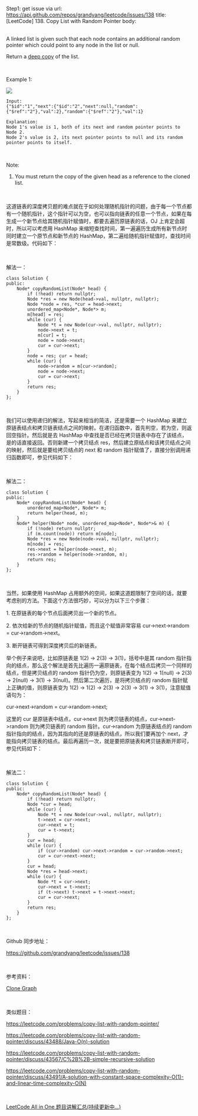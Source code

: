 Step1: get issue via url: https://api.github.com/repos/grandyang/leetcode/issues/138 
 title:[LeetCode] 138. Copy List with Random Pointer 
 body:  
  

A linked list is given such that each node contains an additional random pointer which could point to any node in the list or null.

Return a [deep copy](https://en.wikipedia.org/wiki/Object_copying#Deep_copy) of the list.

 

Example 1:

![](https://discuss.leetcode.com/uploads/files/1470150906153-2yxeznm.png)
    
    
    Input:
    {"$id":"1","next":{"$id":"2","next":null,"random":{"$ref":"2"},"val":2},"random":{"$ref":"2"},"val":1}
    
    Explanation:
    Node 1's value is 1, both of its next and random pointer points to Node 2.
    Node 2's value is 2, its next pointer points to null and its random pointer points to itself.
    

 

Note:

  1. You must return the copy of the given head as a reference to the cloned list.



 

这道链表的深度拷贝题的难点就在于如何处理随机指针的问题，由于每一个节点都有一个随机指针，这个指针可以为空，也可以指向链表的任意一个节点，如果在每生成一个新节点给其随机指针赋值时，都要去遍历原链表的话，OJ 上肯定会超时，所以可以考虑用 HashMap 来缩短查找时间，第一遍遍历生成所有新节点时同时建立一个原节点和新节点的 HashMap，第二遍给随机指针赋值时，查找时间是常数级。代码如下：

 

解法一：
    
    
    class Solution {
    public:
        Node* copyRandomList(Node* head) {
            if (!head) return nullptr;
            Node *res = new Node(head->val, nullptr, nullptr);
            Node *node = res, *cur = head->next;
            unordered_map<Node*, Node*> m;
            m[head] = res;
            while (cur) {
                Node *t = new Node(cur->val, nullptr, nullptr);
                node->next = t;
                m[cur] = t;
                node = node->next;
                cur = cur->next;
            }
            node = res; cur = head;
            while (cur) {
                node->random = m[cur->random];
                node = node->next;
                cur = cur->next;
            }
            return res;
        }
    };

 

我们可以使用递归的解法，写起来相当的简洁，还是需要一个 HashMap 来建立原链表结点和拷贝链表结点之间的映射。在递归函数中，首先判空，若为空，则返回空指针。然后就是去 HashMap 中查找是否已经在拷贝链表中存在了该结点，是的话直接返回。否则新建一个拷贝结点 res，然后建立原结点和该拷贝结点之间的映射，然后就是要给拷贝结点的 next 和 random 指针赋值了，直接分别调用递归函数即可，参见代码如下：

 

解法二：
    
    
    class Solution {
    public:
        Node* copyRandomList(Node* head) {
            unordered_map<Node*, Node*> m;
            return helper(head, m);
        }
        Node* helper(Node* node, unordered_map<Node*, Node*>& m) {
            if (!node) return nullptr;
            if (m.count(node)) return m[node];
            Node *res = new Node(node->val, nullptr, nullptr);
            m[node] = res;
            res->next = helper(node->next, m);
            res->random = helper(node->random, m);
            return res;
        }
    };

 

当然，如果使用 HashMap 占用额外的空间，如果这道题限制了空间的话，就要考虑别的方法。下面这个方法很巧妙，可以分为以下三个步骤：

1\. 在原链表的每个节点后面拷贝出一个新的节点。

2\. 依次给新的节点的随机指针赋值，而且这个赋值非常容易 cur->next->random = cur->random->next。

3\. 断开链表可得到深度拷贝后的新链表。

举个例子来说吧，比如原链表是 1(2) -> 2(3) -> 3(1)，括号中是其 random 指针指向的结点，那么这个解法是首先比遍历一遍原链表，在每个结点后拷贝一个同样的结点，但是拷贝结点的 random 指针仍为空，则原链表变为 1(2) -> 1(null) -> 2(3) -> 2(null) -> 3(1) -> 3(null)。然后第二次遍历，是将拷贝结点的 random 指针赋上正确的值，则原链表变为 1(2) -> 1(2) -> 2(3) -> 2(3) -> 3(1) -> 3(1)，注意赋值语句为：

cur->next->random = cur->random->next;

这里的 cur 是原链表中结点，cur->next 则为拷贝链表的结点，cur->next->random 则为拷贝链表的 random 指针。cur->random 为原链表结点的 random 指针指向的结点，因为其指向的还是原链表的结点，所以我们要再加个 next，才能指向拷贝链表的结点。最后再遍历一次，就是要把原链表和拷贝链表断开即可，参见代码如下：

 

解法二：
    
    
    class Solution {
    public:
        Node* copyRandomList(Node* head) {
            if (!head) return nullptr;
            Node *cur = head;
            while (cur) {
                Node *t = new Node(cur->val, nullptr, nullptr);
                t->next = cur->next;
                cur->next = t;
                cur = t->next;
            }
            cur = head;
            while (cur) {
                if (cur->random) cur->next->random = cur->random->next;
                cur = cur->next->next;
            }
            cur = head;
            Node *res = head->next;
            while (cur) {
                Node *t = cur->next;
                cur->next = t->next;
                if (t->next) t->next = t->next->next;
                cur = cur->next;
            }
            return res;
        }
    };

 

Github 同步地址：

<https://github.com/grandyang/leetcode/issues/138>

 

参考资料：

[Clone Graph](http://www.cnblogs.com/grandyang/p/4267628.html)

 

类似题目：

<https://leetcode.com/problems/copy-list-with-random-pointer/>

<https://leetcode.com/problems/copy-list-with-random-pointer/discuss/43488/Java-O(n)-solution>

<https://leetcode.com/problems/copy-list-with-random-pointer/discuss/43567/C%2B%2B-simple-recursive-solution>

<https://leetcode.com/problems/copy-list-with-random-pointer/discuss/43491/A-solution-with-constant-space-complexity-O(1)-and-linear-time-complexity-O(N)>

 

[LeetCode All in One 题目讲解汇总(持续更新中...)](http://www.cnblogs.com/grandyang/p/4606334.html)
